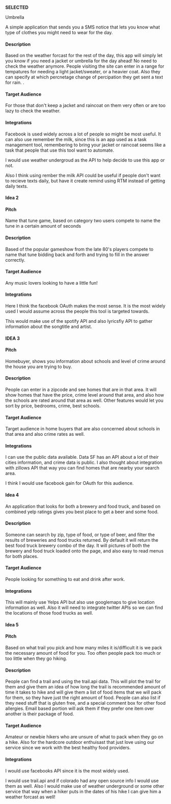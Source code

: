 ****SELECTED****


Umbrella

A simple application that sends you a SMS notice that lets you know
what type of clothes you might need to wear for the day.
#### Description
Based on the weather forcast for the rest of the day, this app will
simply let you know if you need a jacket or umbrella for the day ahead!
No need to check the weather anymore.  People visiting the site can
enter in a range for tempatures for needing a light jacket/sweater, or a
heavier coat.  Also they can specify at which percnetage change of 
percipation they get sent a text for rain.
.
#### Target Audience
For those that don't keep a jacket and raincoat on them very often or are too
lazy to check the weather.
#### Integrations

Facebook is used widely across a lot of people so might be most useful.
It can also use remember the milk, since this is an app used as a task
management tool, remembering to bring your jacket or raincoat seems like
a task that people that use this tool want to automate.

I would use weather undergroud as the API to help decide to 
use this app or not.

Also I think using rember the milk API could be useful if people don't want
to recieve texts daily, but have it create remind using RTM instead of getting
daily texts.




#### Idea 2
#### Pitch
Name that tune game, based on category two users compete to name the tune
in a certain amount of seconds

#### Description
Based of the popular gameshow from the late 80's players compete to name that
tune bidding back and forth and trying to fill in the answer correctly.

#### Target Audience
Any music lovers looking to have a little fun!

#### Integrations


Here I think the facebook OAuth makes the most sense.  It is the most
widely used I would assume across the people this tool is targeted towards.

This would make use of the spotify API and also lyricsfiy API to gather
information about the songtitle and artist.


#### IDEA 3

#### Pitch

Homebuyer, shows you information about schools and level of crime around
the house you are trying to buy.



#### Description
People can enter in a zipcode and see homes that are in that area. It will show
homes that have the price, crime level around that area, and also how
the schools are rated around that area as well. Other features would let you
sort by price, bedrooms, crime, best schools.  
#### Target Audience
Target audience in home buyers that are also concerned about schools in that 
area and also crime rates as well.
#### Integrations
I can use the public data available.  Data SF has an API about a lot of their
cities information, and crime data is public.  I also thought about integration
with zillows API that way you can find homes that are nearby your search area.

I think I would use facebook gain for OAuth for this audience. 


#### Idea 4
An application that looks for both a brewery and food truck, and based
on combined yelp ratings gives you best place to get a beer and some food.

#### Description
Someone can search by zip, type of food, or type of beer, and filter the
results of breweries and food trucks returned.  By default it will
return the best food truck brewery combo of the day.  It will pictures
of both the brewery and food truck loaded onto the page, and also easy
to read menus for both places. 

#### Target Audience
People looking for something to eat and drink after work.

#### Integrations
This will mainly use Yelps API but also use googlemaps to give location
information as well.  Also it will need to integrate twitter APIs so we
can find the locations of those food trucks as well.


#### Idea 5

#### Pitch
Based on what trail you pick and how many miles it is/difficult it is
we pack the necessary amount of food for you.  Too often people pack too
much or too little when they go hiking.

#### Description
People can find a trail and using the trail.api data.  This will
plot the trail for them and give them an idea of how long the trail is
recommended amount of time it takes to hike and will give them a list of food
items that we will pack for them, so they have just the right amount of food.
People can also list if they need stuff that is gluten free, and a special
comment box for other food allergies.  Email based portion will ask
them if they prefer one item over another is their package of food.

#### Target Audience
Amateur or newbie hikers who are unsure of what to pack when they go on a hike.
Also for the hardcore outdoor enthuisast that just love using our service
since we work with the best healthy food providers.

#### Integrations
I would use facebooks API since it is the most widely used.

I would use trail.api and if colorado had any open source info I would use
them as well.  Also I would make use of weather underground or some other
service that way when a hiker puts in the dates of his hike I can give
him a weather forcast as well!


